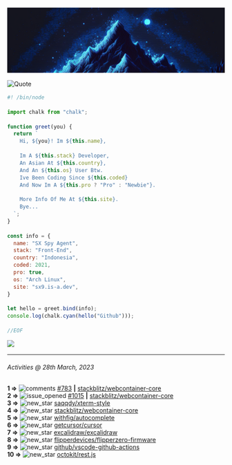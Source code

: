 ![Hello World!](banner.png)

<picture>
  <source media="(prefers-color-scheme: dark)" srcset="https://readme-typing-svg.herokuapp.com?font=Fira+Code&pause=1000&color=90D1F7&center=true&repeat=false&width=435&lines=%22Programming+Is+Painful+And+Fun%22">
  <source media="(prefers-color-scheme: light)" srcset="https://readme-typing-svg.herokuapp.com?font=Fira+Code&pause=1000&color=000000&center=true&repeat=false&width=435&lines=F*ck+You+Light+Mode+User;%22Programming+Is+Painful+And+Fun%22">
  <img alt="Quote" src="">
</picture>

```js
#! /bin/node

import chalk from "chalk";

function greet(you) {
  return `
    Hi, ${you}! Im ${this.name},

    Im A ${this.stack} Developer,
    An Asian At ${this.country},
    And An ${this.os} User Btw.
    Ive Been Coding Since ${this.coded}
    And Now Im A ${this.pro ? "Pro" : "Newbie"}.

    More Info Of Me At ${this.site}.
    Bye...
  `;
}

const info = {
  name: "SX Spy Agent",
  stack: "Front-End",
  country: "Indonesia",
  coded: 2021,
  pro: true,
  os: "Arch Linux",
  site: "sx9.is-a.dev",
}

let hello = greet.bind(info);
console.log(chalk.cyan(hello("Github")));

//EOF
```

![](https://skillicons.dev/icons?i=vite,vue,firebase,linux,nodejs,vscode&perline=6&theme=light)

---

<!--RECENT_ACTIVITY:last_update-->
###### Activities @ 28th March, 2023
<!--RECENT_ACTIVITY:last_update_end-->

<!--RECENT_ACTIVITY:start-->
**1 =>** ![comments](https://cdn.jsdelivr.net/gh/Readme-Workflows/Readme-Icons@main/icons/octicons/Comment.svg) [#783](https://github.com/stackblitz/webcontainer-core/issues/783#issuecomment-1486346792) **|** [stackblitz/webcontainer-core](https://github.com/stackblitz/webcontainer-core)<br>
**2 =>** ![issue_opened](https://cdn.jsdelivr.net/gh/Readme-Workflows/Readme-Icons@main/icons/octicons/IssueOpened.svg) [#1015](https://github.com/stackblitz/webcontainer-core/issues/1015) **|** [stackblitz/webcontainer-core](https://github.com/stackblitz/webcontainer-core)<br>
**3 =>** ![new_star](https://cdn.jsdelivr.net/gh/Readme-Workflows/Readme-Icons@main/icons/octicons/StarredRepositoryYellow.svg) [saqqdy/xterm-style](https://github.com/saqqdy/xterm-style)<br>
**4 =>** ![new_star](https://cdn.jsdelivr.net/gh/Readme-Workflows/Readme-Icons@main/icons/octicons/StarredRepositoryYellow.svg) [stackblitz/webcontainer-core](https://github.com/stackblitz/webcontainer-core)<br>
**5 =>** ![new_star](https://cdn.jsdelivr.net/gh/Readme-Workflows/Readme-Icons@main/icons/octicons/StarredRepositoryYellow.svg) [withfig/autocomplete](https://github.com/withfig/autocomplete)<br>
**6 =>** ![new_star](https://cdn.jsdelivr.net/gh/Readme-Workflows/Readme-Icons@main/icons/octicons/StarredRepositoryYellow.svg) [getcursor/cursor](https://github.com/getcursor/cursor)<br>
**7 =>** ![new_star](https://cdn.jsdelivr.net/gh/Readme-Workflows/Readme-Icons@main/icons/octicons/StarredRepositoryYellow.svg) [excalidraw/excalidraw](https://github.com/excalidraw/excalidraw)<br>
**8 =>** ![new_star](https://cdn.jsdelivr.net/gh/Readme-Workflows/Readme-Icons@main/icons/octicons/StarredRepositoryYellow.svg) [flipperdevices/flipperzero-firmware](https://github.com/flipperdevices/flipperzero-firmware)<br>
**9 =>** ![new_star](https://cdn.jsdelivr.net/gh/Readme-Workflows/Readme-Icons@main/icons/octicons/StarredRepositoryYellow.svg) [github/vscode-github-actions](https://github.com/github/vscode-github-actions)<br>
**10 =>** ![new_star](https://cdn.jsdelivr.net/gh/Readme-Workflows/Readme-Icons@main/icons/octicons/StarredRepositoryYellow.svg) [octokit/rest.js](https://github.com/octokit/rest.js)<br>
<!--RECENT_ACTIVITY:end-->
